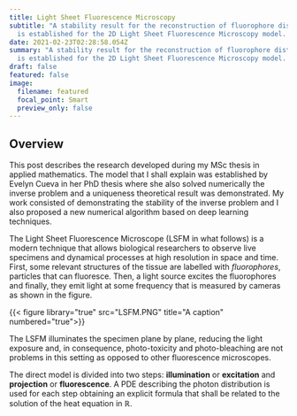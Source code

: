 ```yaml
---
title: Light Sheet Fluorescence Microscopy
subtitle: "A stability result for the reconstruction of fluorophore distribution
  is established for the 2D Light Sheet Fluorescence Microscopy model.  "
date: 2021-02-23T02:28:58.054Z
summary: "A stability result for the reconstruction of fluorophore distribution
  is established for the 2D Light Sheet Fluorescence Microscopy model.  "
draft: false
featured: false
image:
  filename: featured
  focal_point: Smart
  preview_only: false
---
```

## Overview

This post describes the research developed during my MSc thesis in applied mathematics. The model that I shall explain was established by Evelyn Cueva in her PhD thesis where she also solved numerically the inverse problem and a uniqueness theoretical result was demonstrated. My work consisted of demonstrating the stability of the inverse problem and I also proposed a new numerical algorithm based on deep learning techniques.

The Light Sheet Fluorescence Microscope (LSFM in what follows) is a modern technique that allows biological researchers to observe live specimens and dynamical processes at high resolution in space and time. First, some relevant structures of the tissue are labelled with *fluorophores*, particles that can fluoresce. Then, a light source excites the fluorophores and finally, they emit light at some frequency that is measured by cameras as shown in the figure. 

{{< figure library="true" src="LSFM.PNG" title="A caption" numbered="true">}}

The LSFM illuminates the specimen plane by plane, reducing the light exposure and, in consequence, photo-toxicity and photo-bleaching are not problems in this setting as opposed to other fluorescence microscopes. 

The direct model is divided into two steps: **illumination** or **excitation** and **projection** or **fluorescence**. A PDE describing the photon distribution is used for each step obtaining an explicit formula that shall be related to the solution of the heat equation in $\mathbb{R}$.
